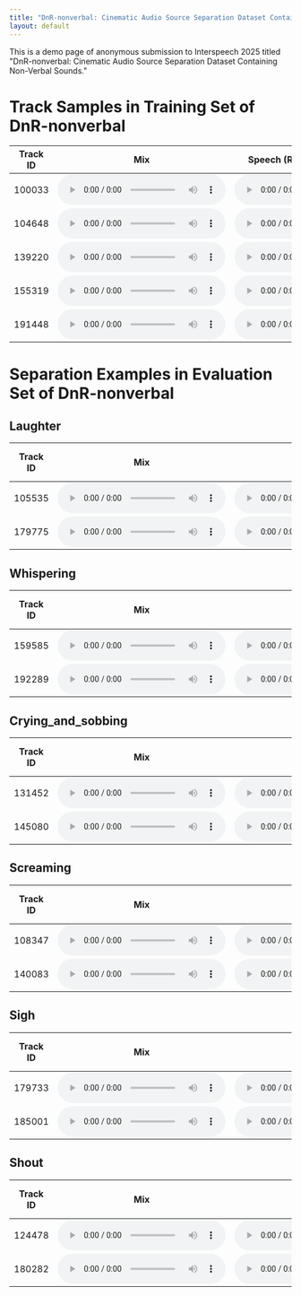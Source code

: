```yaml
---
title: "DnR-nonverbal: Cinematic Audio Source Separation Dataset Containing Non-Verbal Sounds"
layout: default
---
```


This is a demo page of anonymous submission to Interspeech 2025 titled "DnR-nonverbal: Cinematic Audio Source Separation Dataset Containing Non-Verbal Sounds."

# Track Samples in Training Set of DnR-nonverbal

| Track ID | Mix | Speech (Reading + Non-Verbal) | Music | Effect |
|:-:|:-:|:-:|:-:|:-:|
| 100033 | <audio controls src="samples/100033/mix.wav"></audio> | <audio controls src="samples/100033/speech.wav"></audio> | <audio controls src="samples/100033/music.wav"></audio> | <audio controls src="samples/100033/sfx.wav"></audio> |
| 104648 | <audio controls src="samples/104648/mix.wav"></audio> | <audio controls src="samples/104648/speech.wav"></audio> | <audio controls src="samples/104648/music.wav"></audio> | <audio controls src="samples/104648/sfx.wav"></audio> |
| 139220 | <audio controls src="samples/139220/mix.wav"></audio> | <audio controls src="samples/139220/speech.wav"></audio> | <audio controls src="samples/139220/music.wav"></audio> | <audio controls src="samples/139220/sfx.wav"></audio> |
| 155319 | <audio controls src="samples/155319/mix.wav"></audio> | <audio controls src="samples/155319/speech.wav"></audio> | <audio controls src="samples/155319/music.wav"></audio> | <audio controls src="samples/155319/sfx.wav"></audio> |
| 191448 | <audio controls src="samples/191448/mix.wav"></audio> | <audio controls src="samples/191448/speech.wav"></audio> | <audio controls src="samples/191448/music.wav"></audio> | <audio controls src="samples/191448/sfx.wav"></audio> |

# Separation Examples in Evaluation Set of DnR-nonverbal

## Laughter

| Track ID | Mix | Target | Model Trained by DnR-v2 <br> (Conventional) | Model Trained by DnR-v2 + DnR-nonverbal <br> (Proposed) |
|:-:|:-:|:-:|:-:|:-:|
| 105535 | <audio controls src="examples/105535/mix.wav"></audio> | <audio controls src="examples/105535/speech.wav"></audio> | <audio controls src="examples/105535/speech_dnr-v2.wav"></audio> | <audio controls src="examples/105535/speech_dnr-v2+nonverbal.wav"></audio> |
| 179775 | <audio controls src="examples/179775/mix.wav"></audio> | <audio controls src="examples/179775/speech.wav"></audio> | <audio controls src="examples/179775/speech_dnr-v2.wav"></audio> | <audio controls src="examples/179775/speech_dnr-v2+nonverbal.wav"></audio> |

## Whispering

| Track ID | Mix | Target | Model Trained by DnR-v2 <br> (Conventional) | Model Trained by DnR-v2 + DnR-nonverbal <br> (Proposed) |
|:-:|:-:|:-:|:-:|:-:|
| 159585 | <audio controls src="examples/159585/mix.wav"></audio> | <audio controls src="examples/159585/speech.wav"></audio> | <audio controls src="examples/159585/speech_dnr-v2.wav"></audio> | <audio controls src="examples/159585/speech_dnr-v2+nonverbal.wav"></audio> |
| 192289 | <audio controls src="examples/192289/mix.wav"></audio> | <audio controls src="examples/192289/speech.wav"></audio> | <audio controls src="examples/192289/speech_dnr-v2.wav"></audio> | <audio controls src="examples/192289/speech_dnr-v2+nonverbal.wav"></audio> |

## Crying_and_sobbing

| Track ID | Mix | Target | Model Trained by DnR-v2 <br> (Conventional) | Model Trained by DnR-v2 + DnR-nonverbal <br> (Proposed) |
|:-:|:-:|:-:|:-:|:-:|
| 131452 | <audio controls src="examples/131452/mix.wav"></audio> | <audio controls src="examples/131452/speech.wav"></audio> | <audio controls src="examples/131452/speech_dnr-v2.wav"></audio> | <audio controls src="examples/131452/speech_dnr-v2+nonverbal.wav"></audio> |
| 145080 | <audio controls src="examples/145080/mix.wav"></audio> | <audio controls src="examples/145080/speech.wav"></audio> | <audio controls src="examples/145080/speech_dnr-v2.wav"></audio> | <audio controls src="examples/145080/speech_dnr-v2+nonverbal.wav"></audio> |

## Screaming

| Track ID | Mix | Target | Model Trained by DnR-v2 <br> (Conventional) | Model Trained by DnR-v2 + DnR-nonverbal <br> (Proposed) |
|:-:|:-:|:-:|:-:|:-:|
| 108347 | <audio controls src="examples/108347/mix.wav"></audio> | <audio controls src="examples/108347/speech.wav"></audio> | <audio controls src="examples/108347/speech_dnr-v2.wav"></audio> | <audio controls src="examples/108347/speech_dnr-v2+nonverbal.wav"></audio> |
| 140083 | <audio controls src="examples/140083/mix.wav"></audio> | <audio controls src="examples/140083/speech.wav"></audio> | <audio controls src="examples/140083/speech_dnr-v2.wav"></audio> | <audio controls src="examples/140083/speech_dnr-v2+nonverbal.wav"></audio> |

## Sigh

| Track ID | Mix | Target | Model Trained by DnR-v2 <br> (Conventional) | Model Trained by DnR-v2 + DnR-nonverbal <br> (Proposed) |
|:-:|:-:|:-:|:-:|:-:|
| 179733 | <audio controls src="examples/179733/mix.wav"></audio> | <audio controls src="examples/179733/speech.wav"></audio> | <audio controls src="examples/179733/speech_dnr-v2.wav"></audio> | <audio controls src="examples/179733/speech_dnr-v2+nonverbal.wav"></audio> |
| 185001 | <audio controls src="examples/185001/mix.wav"></audio> | <audio controls src="examples/185001/speech.wav"></audio> | <audio controls src="examples/185001/speech_dnr-v2.wav"></audio> | <audio controls src="examples/185001/speech_dnr-v2+nonverbal.wav"></audio> |

## Shout

| Track ID | Mix | Target | Model Trained by DnR-v2 <br> (Conventional) | Model Trained by DnR-v2 + DnR-nonverbal <br> (Proposed) |
|:-:|:-:|:-:|:-:|:-:|
| 124478 | <audio controls src="examples/124478/mix.wav"></audio> | <audio controls src="examples/124478/speech.wav"></audio> | <audio controls src="examples/124478/speech_dnr-v2.wav"></audio> | <audio controls src="examples/124478/speech_dnr-v2+nonverbal.wav"></audio> |
| 180282 | <audio controls src="examples/180282/mix.wav"></audio> | <audio controls src="examples/180282/speech.wav"></audio> | <audio controls src="examples/180282/speech_dnr-v2.wav"></audio> | <audio controls src="examples/180282/speech_dnr-v2+nonverbal.wav"></audio> |
